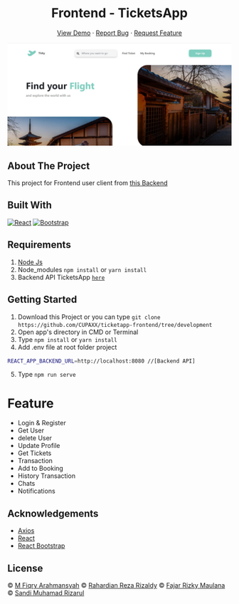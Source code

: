 <h1 align='center'>Frontend - TicketsApp</h1>
  <p align="center">
    <a href="https://b22-coffeeshop.netlify.app/">View Demo</a>
    ·
    <a href="https://github.com/CUPAXX/ticketapp-frontend/issues">Report Bug</a>
    ·
    <a href="https://github.com/CUPAXX/ticketapp-frontend/pulls">Request Feature</a>
  </p>

![Image Banner](screenshot/home.jpg)

## About The Project

This project for Frontend user client from <a href="https://github.com/apaajaa22/backend-ticketapp">this Backend</a>

## Built With

[![React](https://img.shields.io/badge/React-v17.0.2-green)](https://github.com/facebook/react)
[![Bootstrap](https://img.shields.io/badge/Bootstrap-v5.1.0-blue)](https://react-bootstrap.github.io)

## Requirements

1. <a href="https://nodejs.org/en/download/">Node Js</a>
2. Node_modules `npm install` or `yarn install`
3. Backend API TicketsApp [`here`](https://github.com/apaajaa22/backend-ticketapp)

## Getting Started

1. Download this Project or you can type `git clone https://github.com/CUPAXX/ticketapp-frontend/tree/development`
2. Open app's directory in CMD or Terminal
3. Type `npm install` or `yarn install`
4. Add .env file at root folder project

```sh
REACT_APP_BACKEND_URL=http://localhost:8080 //[Backend API]
```

5. Type `npm run serve`

# Feature
<ul>
<li>Login & Register</li>
<li>Get User</li>
<li>delete User</li>
<li>Update Profile</li>
<li>Get Tickets</li>
<li>Transaction</li>
<li>Add to Booking</li>
<li>History Transaction</li>
<li>Chats</li>
<li>Notifications</li>
</ul>

## Acknowledgements

- [Axios](https://www.npmjs.com/package/axios)
- [React](https://reactjs.org/)
- [React Bootstrap](https://react-bootstrap.github.io)

## License

© [M Fiqry Arahmansyah](https://github.com/CUPAXX) © [Rahardian Reza Rizaldy](https://github.com/apaajaa22) © [Fajar Rizky Maulana](https://github.com/acrossmindanduniverse) © [Sandi Muhamad Rizarul](https://github.com/PurpleReborn)